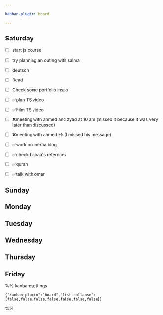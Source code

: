 ```yaml
---

kanban-plugin: board

---
```


## Saturday

- [ ] start js course
- [ ] try planning an outing with salma
- [ ] deutsch
- [ ] Read
- [ ] Check some portfolio inspo
- [ ] ✅plan TS video
- [ ] ✅Film TS video
- [ ] ❌meeting with ahmed and zyad at 10 am (missed it because it was very later than discussed)
- [ ] ❌meeting with ahmed F5 (I missed his message)
- [ ] ✅work on inertia blog
- [ ] ✅check bahaa's refernces
- [ ] ✅quran
- [ ] ✅talk with omar


## Sunday



## Monday



## Tuesday



## Wednesday



## Thursday



## Friday





%% kanban:settings
```
{"kanban-plugin":"board","list-collapse":[false,false,false,false,false,false,false]}
```
%%